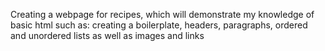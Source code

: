 Creating a webpage for recipes, which will demonstrate my knowledge of basic html such as: creating a boilerplate, headers, paragraphs, ordered and unordered lists as well as images and links